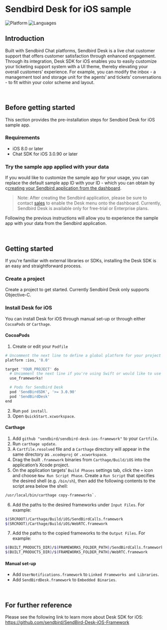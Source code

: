 # Sendbird Desk for iOS sample

![Platform](https://img.shields.io/badge/platform-iOS-orange.svg)
![Languages](https://img.shields.io/badge/language-Objective--C-orange.svg)

## Introduction

Built with Sendbird Chat platforms, Sendbird Desk is a live chat customer support that offers customer satisfaction through enhanced engagement. Through its integration, Desk SDK for iOS enables you to easily customize your ticketing support system with a UI theme, thereby elevating your overall customers’ experience. For example, you can modify the inbox - a management tool and storage unit for the agents’ and tickets’ conversations - to fit within your color scheme and layout.

<br />

## Before getting started

This section provides the pre-installation steps for Sendbird Desk for iOS sample app. 
  
### Requirements

- iOS 8.0 or later
- Chat SDK for iOS 3.0.90 or later

### Try the sample app applied with your data 

If you would like to customize the sample app for your usage, you can replace the default sample app ID with your ID - which you can obtain by c[creating your Sendbird application from the dashboard](https://docs.sendbird.com/ios/quick_start#3_install_and_configure_the_chat_sdk_4_step_1_create_a_sendbird_application_from_your_dashboard).

> Note: After creating the Sendbird application, please be sure to contact [sales](https://get.sendbird.com/talk-to-sales.html) to enable the Desk menu onto the dashboard. Currently, Sendbird Desk is available only for free-trial or Enterprise plans.

Following the previous instructions will allow you to experience the sample app with your data from the Sendbird application.

<br />

## Getting started

If you're familiar with external libraries or SDKs, installing the Desk SDK is an easy and straightforward process. 

### Create a project

Create a project to get started. Currently Sendbird Desk only supports Objective-C.

### Install Desk for iOS

You can install Desk for iOS through manual set-up or through either `CocoaPods` or `Carthage`. 

#### CocoaPods

1. Create or edit your `Podfile`

```bash
# Uncomment the next line to define a global platform for your project
platform :ios, '8.0'

target 'YOUR_PROJECT' do
  # Uncomment the next line if you're using Swift or would like to use dynamic frameworks
  use_frameworks!

  # Pods for Sendbird Desk
  pod 'SendBirdSDK', '>= 3.0.90'
  pod 'SendBirdDesk'
end
```
2. Run `pod install`.
3. Open `QuickStart.xcworkspace`.

#### Carthage

1. Add `github "sendbird/sendbird-desk-ios-framework"` to your `Cartfile`.
2. Run `carthage update`.
3. A `Cartfile.resolved` file and a `Carthage` directory will appear in the same directory as `.xcodeproj` or `.xcworkspace`.
4. Drag the built `.framework` binaries from `Carthage/Build/iOS` into the application’s Xcode project.
5. On the application targets’ `Build Phases` settings tab, click the `+` icon and choose `New Run Script Phase`. Create a `Run Script` that specifies the desired shell (e.g. `/bin/sh`), then add the following contents to the script area below the shell:
```bash
/usr/local/bin/carthage copy-frameworks`.
```
6. Add the paths to the desired frameworks under `Input Files`. For example:
```bash
$(SRCROOT)/Carthage/Build/iOS/SendBirdCalls.framework
$(SRCROOT)/Carthage/Build/iOS/WebRTC.framework
```
7. Add the paths to the copied frameworks to the `Output Files`. For example:
```bash
$(BUILT_PRODUCTS_DIR)/$(FRAMEWORKS_FOLDER_PATH)/SendBirdCalls.framework
$(BUILT_PRODUCTS_DIR)/$(FRAMEWORKS_FOLDER_PATH)/WebRTC.framework
```

#### Manual set-up

* Add `UserNotifications.framework` to `Linked Frameworks and Libraries`.
* Add `SendBirdDesk.framework` to `Embedded Binaries`.

<br />

## For further reference

Please see the following link to learn more about Desk SDK for iOS: https://github.com/sendbird/SendBird-Desk-iOS-Framework
